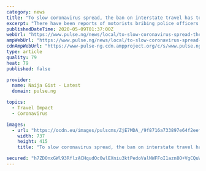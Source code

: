 ```yaml
---
category: news
title: "To slow coronavirus spread, the ban on interstate travel has to be enforced [Pulse Editorial]"
excerpt: "There have been reports of motorists bribing police officers manning interstate barricades as Nigeria battles a pandemic. This has to stop."
publishedDateTime: 2020-05-09T01:37:00Z
webUrl: "https://www.pulse.ng/news/local/to-slow-coronavirus-spread-the-ban-on-interstate-travel-has-to-be-enforced-pulse/356m4ye"
ampWebUrl: "https://www.pulse.ng/news/local/to-slow-coronavirus-spread-the-ban-on-interstate-travel-has-to-be-enforced-pulse/356m4ye.amp"
cdnAmpWebUrl: "https://www-pulse-ng.cdn.ampproject.org/c/s/www.pulse.ng/news/local/to-slow-coronavirus-spread-the-ban-on-interstate-travel-has-to-be-enforced-pulse/356m4ye.amp"
type: article
quality: 79
heat: 79
published: false

provider:
  name: Naija Gist - Latest
  domain: pulse.ng

topics:
  - Travel Impact
  - Coronavirus

images:
  - url: "https://ocdn.eu/images/pulscms/ZjE7MDA_/9f8716a733897e64f2eef5c2b0f2782a.png"
    width: 737
    height: 415
    title: "To slow coronavirus spread, the ban on interstate travel has to be enforced [Pulse Editorial]"

secured: "h7ZDOnxGWl93RflzACHqudOc0wlEXniu3ktPedoValNWFFoI1azn8O+VgCQuWx1sKRcbOvO/+GgkrbfqV/GkJP9T20650MIdg+BjvU4J4OFcEkCkhFcFkOh3IMU61srxWlQtUJEpDpRXhXw19arHjciDZi7Mpz/1qhZmz1VIKwtAAPGoEIk91M6iwxF0Kg1A/cOQKy6Pk0gFC7j7kyyYtveMANHLaN05tJ0q8Ks2dV4k6TD8VZp7h1vzhzeSnqIfpIjQS65CoULvlzhBJ4QINzpvjfiIARC3qnVWXYfMP8u8qod+7iFX25mcEgWoZU6u;5OiuhRU9wrdRey210FO6Kg=="
---
```


